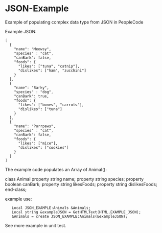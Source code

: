 # JSON-Example
Example of populating complex data type from JSON in PeopleCode

Example JSON:

```
[
  {
    "name": "Meowsy",
    "species" : "cat",
    "canBark": false,
    "foods": {
      "likes": ["tuna", "catnip"],
      "dislikes": ["ham", "zucchini"]
    }
  },
  {
    "name": "Barky",
    "species" : "dog",
    "canBark": true,
    "foods": {
      "likes": ["bones", "carrots"],
      "dislikes": ["tuna"]
    }
  },
  {
    "name": "Purrpaws",
    "species" : "cat",
    "canBark": false,
    "foods": {
      "likes": ["mice"],
      "dislikes": ["cookies"]
    }
  }
]
```

The example code populates an Array of Animal():

class Animal
   property string name;
   property string species;
   property boolean canBark;
   property string likesFoods;
   property string dislikesFoods;
end-class;

example use:

```
   Local JSON_EXAMPLE:Animals &Animals;
   Local string &exampleJSON = GetHTMLText(HTML.EXAMPLE_JSON);
   &Animals = create JSON_EXAMPLE:Animals(&exampleJSON);
```

See more example in unit test.
